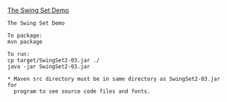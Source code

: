 [The Swing Set Demo](https://github.com/x-jrga/swingset2 "The Swing Set Demo")

    The Swing Set Demo
    
    To package:
    mvn package
    
    To run:
    cp target/SwingSet2-03.jar ./
    java -jar SwingSet2-03.jar

    * Maven src directory must be in same directory as SwingSet2-03.jar for 
      program to see source code files and fonts.
    
